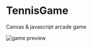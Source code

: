 # TennisGame
Canvas &amp; javascript arcade game

![game preview](https://github.com/mcmaur/TennisGame/screenshot.png "Game preview")
